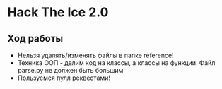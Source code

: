 # Hack The Ice 2.0

## Ход работы

- Нельзя удалять/изменять файлы в папке reference!
- Техника ООП - делим код на классы, а классы на функции. Файл parse.py не должен быть большим
- Пользуемся пулл реквестами!
